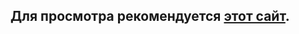 ## Для просмотра рекомендуется [этот сайт](https://nbviewer.jupyter.org/github/Sergane/ADI/tree/master/).

